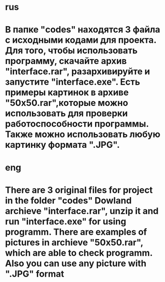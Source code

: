rus
===========================================================
В папке "codes" находятся 3 файла с исходными кодами для проекта.
Для того, чтобы использовать программу, скачайте архив "interface.rar", разархивируйте и запустите "interface.exe". Есть примеры картинок в архиве "50x50.rar",которые можно использовать для проверки работоспособности программы. Также можно использовать любую картинку формата ".JPG".
===========================================================

eng
===========================================================
There are 3 original files for project in the folder "codes"
Dowland archieve "interface.rar", unzip it and run "interface.exe" for using programm. There are examples of pictures in archieve "50x50.rar", which are able to check programm. Also you can use any picture with ".JPG" format
===========================================================
